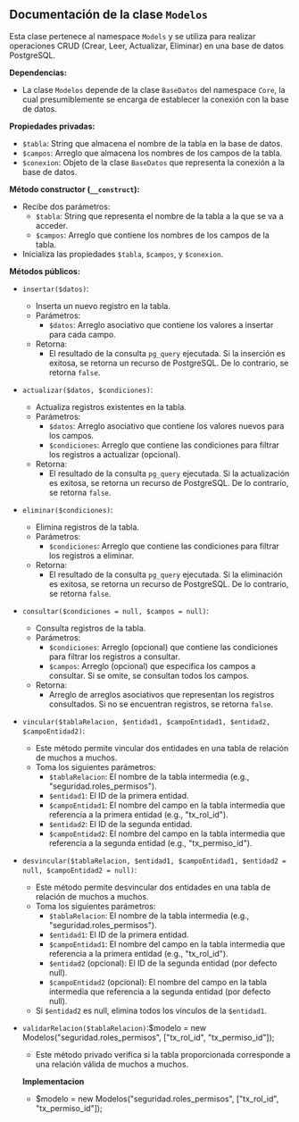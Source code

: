 ## Documentación de la clase `Modelos`

Esta clase pertenece al namespace `Models` y se utiliza para realizar operaciones CRUD (Crear, Leer, Actualizar, Eliminar) en una base de datos PostgreSQL.

**Dependencias:**

* La clase `Modelos` depende de la clase `BaseDatos` del namespace `Core`, la cual presumiblemente se encarga de establecer la conexión con la base de datos.

**Propiedades privadas:**

* `$tabla`: String que almacena el nombre de la tabla en la base de datos.
* `$campos`: Arreglo que almacena los nombres de los campos de la tabla.
* `$conexion`: Objeto de la clase `BaseDatos` que representa la conexión a la base de datos.

**Método constructor (`__construct`):**

* Recibe dos parámetros:
    * `$tabla`: String que representa el nombre de la tabla a la que se va a acceder.
    * `$campos`: Arreglo que contiene los nombres de los campos de la tabla.
* Inicializa las propiedades `$tabla`, `$campos`, y `$conexion`.


**Métodos públicos:**

* `insertar($datos)`:
    * Inserta un nuevo registro en la tabla.
    * Parámetros:
        * `$datos`: Arreglo asociativo que contiene los valores a insertar para cada campo.
    * Retorna:
        * El resultado de la consulta `pg_query` ejecutada. Si la inserción es exitosa, se retorna un recurso de PostgreSQL. De lo contrario, se retorna `false`.
* `actualizar($datos, $condiciones)`:
    * Actualiza registros existentes en la tabla.
    * Parámetros:
        * `$datos`: Arreglo asociativo que contiene los valores nuevos para los campos.
        * `$condiciones`: Arreglo que contiene las condiciones para filtrar los registros a actualizar (opcional).
    * Retorna:
        * El resultado de la consulta `pg_query` ejecutada. Si la actualización es exitosa, se retorna un recurso de PostgreSQL. De lo contrario, se retorna `false`.
* `eliminar($condiciones)`:
    * Elimina registros de la tabla.
    * Parámetros:
        * `$condiciones`: Arreglo que contiene las condiciones para filtrar los registros a eliminar.
    * Retorna:
        * El resultado de la consulta `pg_query` ejecutada. Si la eliminación es exitosa, se retorna un recurso de PostgreSQL. De lo contrario, se retorna `false`.
* `consultar($condiciones = null, $campos = null)`:
    * Consulta registros de la tabla.
    * Parámetros:
        * `$condiciones`: Arreglo (opcional) que contiene las condiciones para filtrar los registros a consultar.
        * `$campos`: Arreglo (opcional) que especifica los campos a consultar. Si se omite, se consultan todos los campos.
    * Retorna:
        * Arreglo de arreglos asociativos que representan los registros consultados. Si no se encuentran registros, se retorna `false`.

* `vincular($tablaRelacion, $entidad1, $campoEntidad1, $entidad2, $campoEntidad2)`: 
    * Este método permite vincular dos entidades en una tabla de relación de muchos a muchos.
    * Toma los siguientes parámetros:
        * `$tablaRelacion`: El nombre de la tabla intermedia (e.g., "seguridad.roles_permisos").
        * `$entidad1`: El ID de la primera entidad.
        * `$campoEntidad1`: El nombre del campo en la tabla intermedia que referencia a la primera entidad (e.g., "tx_rol_id").
        * `$entidad2`: El ID de la segunda entidad.
        * `$campoEntidad2`: El nombre del campo en la tabla intermedia que referencia a la segunda entidad (e.g., "tx_permiso_id").
* `desvincular($tablaRelacion, $entidad1, $campoEntidad1, $entidad2 = null, $campoEntidad2 = null)`:
    * Este método permite desvincular dos entidades en una tabla de relación de muchos a muchos.
    * Toma los siguientes parámetros:
        * `$tablaRelacion`: El nombre de la tabla intermedia (e.g., "seguridad.roles_permisos").
        * `$entidad1`: El ID de la primera entidad.
        * `$campoEntidad1`: El nombre del campo en la tabla intermedia que referencia a la primera entidad (e.g., "tx_rol_id").
        * `$entidad2` (opcional): El ID de la segunda entidad (por defecto null).
        * `$campoEntidad2` (opcional): El nombre del campo en la tabla intermedia que referencia a la segunda entidad (por defecto null).
    * Si `$entidad2` es null, elimina todos los vínculos de la `$entidad1`.
* `validarRelacion($tablaRelacion)`:$modelo = new Modelos("seguridad.roles_permisos", ["tx_rol_id", "tx_permiso_id"]);
    * Este método privado verifica si la tabla proporcionada corresponde a una relación válida de muchos a muchos.

    **Implementacion**
    * $modelo = new Modelos("seguridad.roles_permisos", ["tx_rol_id", "tx_permiso_id"]);
